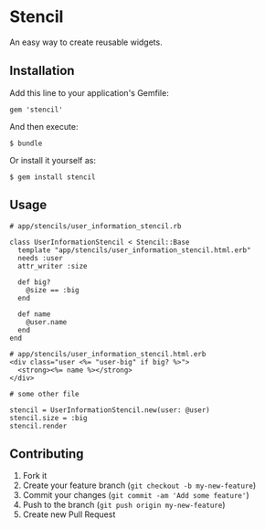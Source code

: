 # Stencil

An easy way to create reusable widgets.

## Installation

Add this line to your application's Gemfile:

    gem 'stencil'

And then execute:

    $ bundle

Or install it yourself as:

    $ gem install stencil

## Usage

    # app/stencils/user_information_stencil.rb

    class UserInformationStencil < Stencil::Base
      template "app/stencils/user_information_stencil.html.erb"
      needs :user
      attr_writer :size

      def big?
        @size == :big
      end

      def name
        @user.name
      end
    end

    # app/stencils/user_information_stencil.html.erb
    <div class="user <%= "user-big" if big? %>">
      <strong><%= name %></strong>
    </div>

    # some other file

    stencil = UserInformationStencil.new(user: @user)
    stencil.size = :big
    stencil.render

## Contributing

1. Fork it
2. Create your feature branch (`git checkout -b my-new-feature`)
3. Commit your changes (`git commit -am 'Add some feature'`)
4. Push to the branch (`git push origin my-new-feature`)
5. Create new Pull Request

